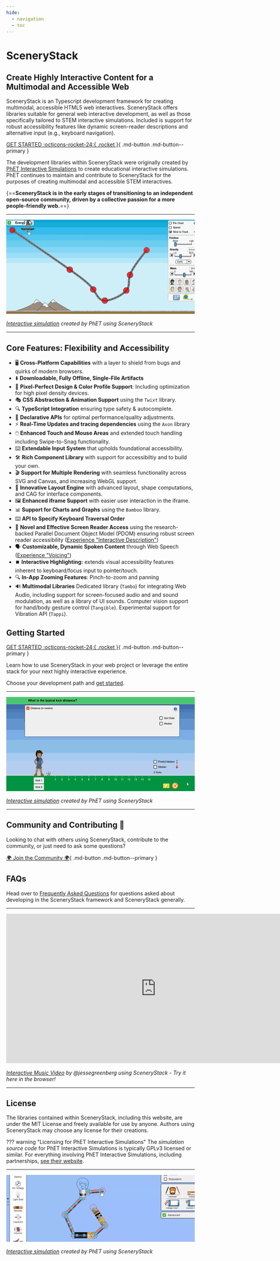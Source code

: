 ```yaml
---
hide:
  - navigation
  - toc
---
```


# SceneryStack

## Create Highly Interactive Content for a Multimodal and Accessible Web

SceneryStack is an Typescript development framework for creating multimodal, accessible HTML5 web interactives. SceneryStack offers libraries suitable for general web interactive development, as well as those specifically tailored to STEM interactive simulations. Included is support for robust accessibility features like dynamic screen-reader descriptions and alternative input (e.g., keyboard navigation).

[GET STARTED :octicons-rocket-24:{ .rocket }](./guides/pathways.md){ .md-button .md-button--primary }

The development libraries within SceneryStack were originally created by [PhET Interactive Simulations](https://phet.colorado.edu/) to create educational interactive simulations. PhET continues to maintain and contribute to SceneryStack for the purposes of creating multimodal and accessible STEM interactives.

{==**SceneryStack is in the early stages of transitioning to an independent open-source community, driven by a collective passion for a more people-friendly web.**==}

---

![Interactive in action with SceneryStack](assets/energyskatepark.gif)

_[Interactive simulation](https://phet.colorado.edu/en/simulations/energy-skate-park) created by PhET using SceneryStack_

---

## Core Features: Flexibility and Accessibility

<!-- <div class="grid cards" markdown> -->

- 🖥️ **Cross-Platform Capabilities** with a layer to shield from bugs and quirks of modern browsers.
- ⬇️ **Downloadable, Fully Offline, Single-File Artifacts**
- 🎨 **Pixel-Perfect Design & Color Profile Support**: Including optimization for high pixel density devices.
- 🎭 **CSS Abstraction & Animation Support** using the `Twixt` library.
- 🔍 **TypeScript Integration** ensuring type safety & autocomplete.
- 🔄 **Declarative APIs** for optimal performance/quality adjustments.
- ⚡ **Real-Time Updates and tracing dependencies** using the `Axon` library
- 🖱️ **Enhanced Touch and Mouse Areas** and extended touch handling including Swipe-to-Snag functionality.
- ⌨️ **Extendable Input System** that upholds foundational accessibility.
- 🛠️ **Rich Component Library** with support for accessibiltiy and to build your own.
- 🎬 **Support for Multiple Rendering** with seamless functionality across SVG and Canvas, and increasing WebGL support.
- 📐 **Innovative Layout Engine** with advanced layout, shape computations, and CAG for interface components.
- 🖼️ **Enhanced iframe Support** with easier user interaction in the iframe.
- 📊 **Support for Charts and Graphs** using the `Bamboo` library.
- ⌨️ **API to Specify Keyboard Traversal Order**
- 📖 **Novel and Effective Screen Reader Access** using the research-backed Parallel Document Object Model (PDOM) ensuring robust screen reader accessibility ([Experience "Interactive Description"](https://youtu.be/gj55KDRdhM8))
- 🗣️ **Customizable, Dynamic Spoken Content** through Web Speech ([Experience "Voicing"](https://youtu.be/mwCc_NDmqx4))
- ⏹️ **Interactive Highlighting:** extends visual accessibility features inherent to keyboard/focus input to pointer/touch.
- 🔍 **In-App Zooming Features**: Pinch-to-zoom and panning
- 🔊 **Multimodal Libraries** Dedicated library (`Tambo`) for integrating Web Audio, including support for screen-focused audio and and sound modulation, as well as a library of UI sounds. Computer vision support for hand/body gesture control (`Tangible`). Experimental support for Vibration API (`Tappi`).

<!-- - 📚 **React Ready, Three.JS ready** -->
<!-- - 🌍 **Ready for Internationalization** with examples of implementation --
<!-- - 🗑️ **Garbage Collector-Friendly Design** using pooling. -->
<!-- </div> -->

## Getting Started

[GET STARTED :octicons-rocket-24:{ .rocket }](./guides/pathways.md){ .md-button .md-button--primary }

Learn how to use SceneryStack in your web project or leverage the entire stack for your next highly interactive experience.

Choose your development path and [get started](./guides/pathways.md).

---

![Interactive in action with SceneryStack](assets/centerandvariabilitykeyboard.gif)

_[Interactive simulation](https://phet.colorado.edu/en/simulations/center-and-variability) created by PhET using SceneryStack_

---

## Community and Contributing 🤝

Looking to chat with others using SceneryStack, contribute to the community, or just need to ask some questions?

[🌍 Join the Community 🌍](join.md){ .md-button .md-button--primary }

## FAQs

Head over to [Frequently Asked Questions](./guides/faqs.md) for questions asked about developing in the SceneryStack framework and SceneryStack generally.

---

<iframe src="https://jessegreenberg.github.io/cathedral/" height="400" width="800" style="border:none;" title="Click to Load"></iframe>

_[Interactive Music Video](https://jessegreenberg.github.io/cathedral/) by @jessegreenberg using SceneryStack - Try it here in the browser!_

---

## License

The libraries contained within SceneryStack, including this website, are under the MIT License and freely available for use by anyone. Authors using SceneryStack may choose any license for their creations.

??? warning "Licensing for PhET Interactive Simulations"
     The _simulation source code_ for PhET Interactive Simulations is typically GPLv3 licensed or similar. For everything involving PhET Interactive Simulations, including partnerships, [see their website](https://phet.colorado.edu/).

---

![Interactive in action with SceneryStack](assets/cck-bulb.gif)

_[Interactive simulation](https://phet.colorado.edu/en/simulations/circuit-construction-kit-dc) created by PhET using SceneryStack_